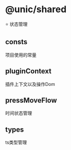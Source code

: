 # @unic/shared
⭐️ 状态管理

## consts
项目使用的常量

## pluginContext
插件上下文以及操作Dom

## pressMoveFlow
时间状态管理

## types
ts类型管理
